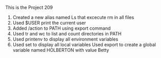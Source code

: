 This is the Project 209
1. Created a new alias named Ls that excecute rm in all files
2. Used $USER print the current user
3. Added /action to PATH using export command
4. Used tr and wc to list and count directories in PATH
5. Used printenv to display all environment variables
6. Used set to display all local variables
Used export to create a global variable named HOLBERTON with value Betty
